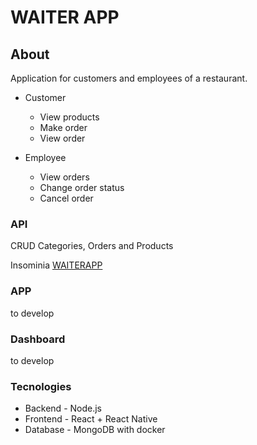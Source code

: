 # WAITER APP

## About
Application for customers and employees of a restaurant.
- Customer
  - View products
  - Make order
  - View order
 
- Employee
  - View orders
  - Change order status
  - Cancel order

### API
CRUD Categories, Orders and Products

Insominia <a href='https://github.com/felipecarvalhogodoi98/waiterapp/blob/master/api/WAITERAPP_2022-11-15'>WAITERAPP</a>

### APP
to develop

### Dashboard
to develop

### Tecnologies
- Backend - Node.js
- Frontend - React + React Native
- Database - MongoDB with docker

